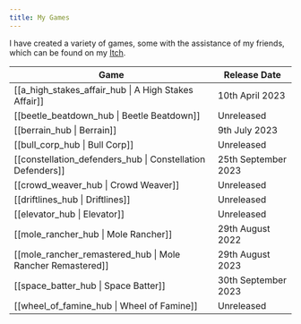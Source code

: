 ```yaml
---
title: My Games
---
```


I have created a variety of games, some with the assistance of my friends, which can be found on my [Itch](https://SoysCodingCafe.itch.io/).

| Game                                                       | Release Date        |
| ---------------------------------------------------------- | ------------------- |
| [[a_high_stakes_affair_hub \| A High Stakes Affair]]       | 10th April 2023     |
| [[beetle_beatdown_hub \| Beetle Beatdown]]                 | Unreleased          |
| [[berrain_hub \| Berrain]]                                 | 9th July 2023       |
| [[bull_corp_hub \| Bull Corp]]                             | Unreleased          |
| [[constellation_defenders_hub \| Constellation Defenders]] | 25th September 2023 |
| [[crowd_weaver_hub \| Crowd Weaver]]                       | Unreleased          |
| [[driftlines_hub \| Driftlines]]                           | Unreleased          |
| [[elevator_hub \| Elevator]]                               | Unreleased          |
| [[mole_rancher_hub \| Mole Rancher]]                       | 29th August 2022    |
| [[mole_rancher_remastered_hub \| Mole Rancher Remastered]] | 29th August 2023    |
| [[space_batter_hub \| Space Batter]]                       | 30th September 2023 |
| [[wheel_of_famine_hub \| Wheel of Famine]]                 | Unreleased          |

